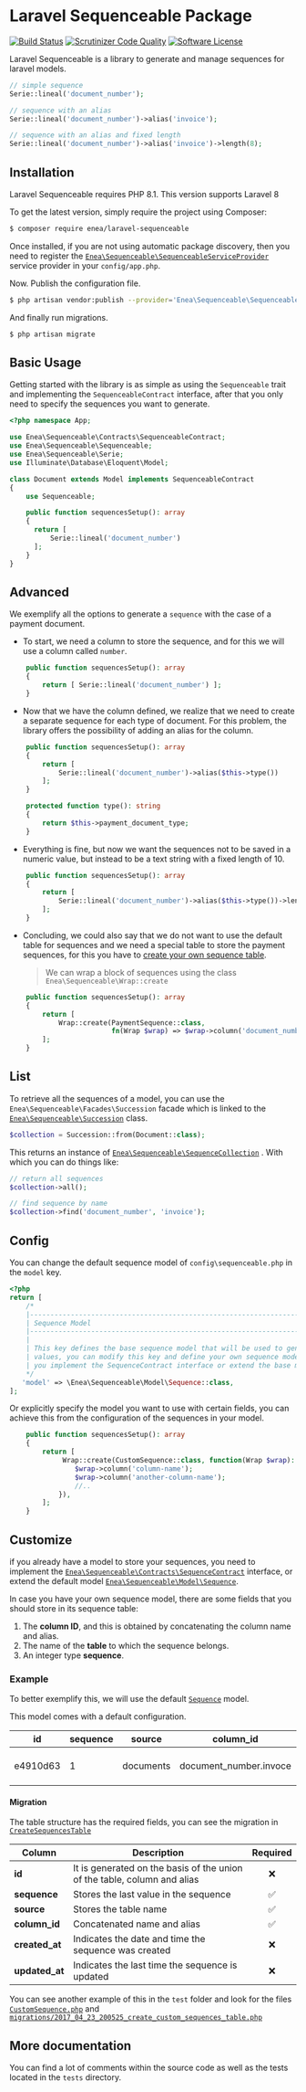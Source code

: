 # Laravel Sequenceable Package

[![Build Status](https://github.com/vaened/laravel-sequenceable/actions/workflows/test.yml/badge.svg)](https://github.com/vaened/laravel-sequenceable/actions?query=workflow%3ATests) [![Scrutinizer Code Quality](https://scrutinizer-ci.com/g/vaened/laravel-sequenceable/badges/quality-score.png?b=upgrade)](https://scrutinizer-ci.com/g/vaened/laravel-sequenceable/?branch=upgrade) [![Software License](https://img.shields.io/badge/license-MIT-brightgreen.svg?style=flat-square)](LICENSE.md) 

Laravel Sequenceable is a library to generate and manage sequences for laravel models.

```php
// simple sequence
Serie::lineal('document_number');

// sequence with an alias
Serie::lineal('document_number')->alias('invoice');

// sequence with an alias and fixed length
Serie::lineal('document_number')->alias('invoice')->length(8);
```

## Installation
Laravel Sequenceable requires PHP 8.1. This version supports Laravel 8

To get the latest version, simply require the project using Composer:
```sh
$ composer require enea/laravel-sequenceable
```

Once installed, if you are not using automatic package discovery, then you need to register the [`Enea\Sequenceable\SequenceableServiceProvider`](https://github.com/vaened/laravel-sequenceable/blob/master/src/SequenceableServiceProvider.php) service provider in your `config/app.php`.

Now. Publish the configuration file.

```sh
$ php artisan vendor:publish --provider='Enea\Sequenceable\SequenceableServiceProvider'
```
And finally run migrations.

```sh
$ php artisan migrate
```

## Basic Usage
Getting started with the library is as simple as using the `Sequenceable` trait and implementing the `SequenceableContract` interface, after that you only need to specify the sequences you want to generate.
```php
<?php namespace App;

use Enea\Sequenceable\Contracts\SequenceableContract;
use Enea\Sequenceable\Sequenceable;
use Enea\Sequenceable\Serie;
use Illuminate\Database\Eloquent\Model;

class Document extends Model implements SequenceableContract
{
    use Sequenceable;

    public function sequencesSetup(): array
    {
      return [
          Serie::lineal('document_number')
      ];
    }
}
```

## Advanced
We exemplify all the options to generate a `sequence` with the case of a payment document.

- To start, we need a column to store the sequence, and for this we will use a column called `number`.

```php
    public function sequencesSetup(): array
    {
        return [ Serie::lineal('document_number') ];
    }
```
- Now that we have the column defined, we realize that we need to create a separate sequence for each type of document. For this problem, the library offers the possibility of adding an alias for the column.

```php
    public function sequencesSetup(): array
    {
        return [ 
            Serie::lineal('document_number')->alias($this->type())
        ];
    }

  	protected function type(): string
    {
        return $this->payment_document_type;
    }
```
- Everything is fine, but now we want the sequences not to be saved in a numeric value, but instead to be a text string with a fixed length of 10.

```php
    public function sequencesSetup(): array
    {
        return [ 
            Serie::lineal('document_number')->alias($this->type())->length(10)
        ];
    }
```
- Concluding, we could also say that we do not want to use the default table for sequences and we need a special table to store the payment sequences, for this you have to [create your own sequence table](#customize).

  > We can wrap a block of sequences using the class `Enea\Sequenceable\Wrap::create`

```php
    public function sequencesSetup(): array
    {
        return [ 
            Wrap::create(PaymentSequence::class, 
                         fn(Wrap $wrap) => $wrap->column('document_number')->alias($this->type())->length(10))
        ];
    }
```
## List
To retrieve all the sequences of a model, you can use the `Enea\Sequenceable\Facades\Succession` facade which is linked to the [`Enea\Sequenceable\Succession`](https://github.com/vaened/laravel-sequenceable/blob/master/src/Succession.php) class.

```php
$collection = Succession::from(Document::class);
```
This returns an instance of [`Enea\Sequenceable\SequenceCollection`](https://github.com/vaened/laravel-sequenceable/blob/master/src/SequenceCollection.php) . With which you can do things like:

```php
// return all sequences
$collection->all();

// find sequence by name
$collection->find('document_number', 'invoice');
```

## Config

You can change the default sequence model of `config\sequenceable.php` in the `model` key.
```php
<?php
return [    
    /*
    |--------------------------------------------------------------------------
    | Sequence Model
    |--------------------------------------------------------------------------
    |
    | This key defines the base sequence model that will be used to generate the autoincrementable 
    | values, you can modify this key and define your own sequence model whenever 
    | you implement the SequenceContract interface or extend the base model
    */
   'model' => \Enea\Sequenceable\Model\Sequence::class,
];
```
Or explicitly specify the model you want to use with certain fields, you can achieve this from the configuration of the sequences in your model.
```php
    public function sequencesSetup(): array
    {
        return [ 
             Wrap::create(CustomSequence::class, function(Wrap $wrap): void {
                $wrap->column('column-name');                
                $wrap->column('another-column-name');
                //..
            }),
        ];
    }
```

## Customize
if you already have a model to store your sequences, you need to implement the [`Enea\Sequenceable\Contracts\SequenceContract`](https://github.com/vaened/laravel-sequenceable/blob/master/src/Contracts/SequenceContract.php) interface, or extend the default model [`Enea\Sequenceable\Model\Sequence`](https://github.com/vaened/laravel-sequenceable/blob/master/src/Model/Sequence.php).

In case you have your own sequence model, there are some fields that you should store in its sequence table:

1. The **column ID**, and this is obtained by concatenating the column name and alias.
2. The name of the **table** to which the sequence belongs.
3. An integer type **sequence**.

### Example

To better exemplify this, we will use the default [`Sequence`](https://github.com/vaened/laravel-sequenceable/blob/master/src/Model/Sequence.php) model.


This model comes with a default configuration.

 id       | sequence | source    | column_id              | created_at          | updated_at          
 -------- | -------- | --------- | ---------------------- | ------------------- | ------------------- 
 e4910d63 | 1        | documents | document_number.invoce | 2020-07-03 18:40:44 | 2020-07-03 18:40:44 

#### Migration

The table structure has the required fields, you can see the migration in [`CreateSequencesTable`](https://github.com/vaened/laravel-sequenceable/blob/master/database/migrations/2017_04_23_200525_create_sequences_table.php)

 Column         | Description								| Required 
------------------------|---------------------------------------------------------------------------------|:-:
 **id**      | It is generated on the basis of the union of the table, column and alias 										|:x:
**sequence**    | Stores the last value in the sequence |:white_check_mark:
**source**          | Stores the table name | :white_check_mark:
**column_id**   | Concatenated name and alias | :white_check_mark:
**created_at**  | Indicates the date and time the sequence was created |:x:
**updated_at**  | Indicates the last time the sequence is updated |:x:

You can see another example of this in the `test` folder and look for the files [`CustomSequence.php`](https://github.com/vaened/laravel-sequenceable/blob/master/tests/Models/CustomSequence.php) and [`migrations/2017_04_23_200525_create_custom_sequences_table.php`](https://github.com/vaened/laravel-sequenceable/blob/master/tests/migrations/2017_04_23_200525_create_custom_sequences_table.php)

## More documentation

You can find a lot of comments within the source code as well as the tests located in the `tests` directory.